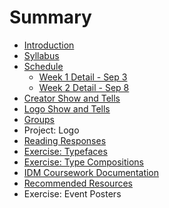 # Summary

* [Introduction](README.md)
* [Syllabus](dm1123_vfs_syllabus.md)
* [Schedule](dm1123_vfs_schedule_overview.md)
   * [Week 1 Detail - Sep 3](weekly_detail/dm1123_weekly_detail_wk1_sep3.md)
   * [Week 2 Detail - Sep 8](weekly_detail/dm1123_weekly_detail_wk2_sep8.md)
* [Creator Show and Tells](projects/creator_show_and_tells.md)
* [Logo Show and Tells](projects/logo_show_and_tells.md)
* [Groups](projects/dm1123_vfs_groups.md)
* Project: Logo
* [Reading Responses](projects/dm1123_vfs_reading_responses.md)
* [Exercise: Typefaces](class_exercises/exercise_typefaces.md)
* [Exercise: Type Compositions](projects/studio_composition.md)
* [IDM Coursework Documentation](projects/idm_coursework_documentation.md)
* [Recommended Resources](dm1123_vfs_recommended_resources.md)
* Exercise: Event Posters

